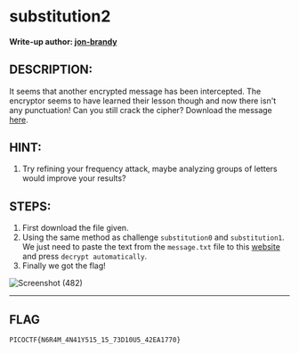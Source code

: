 # substitution2
#### Write-up author: [jon-brandy](https://github.com/jon-brandy)
## DESCRIPTION:
It seems that another encrypted message has been intercepted. 
The encryptor seems to have learned their lesson though and now there isn't any punctuation! 
Can you still crack the cipher? Download the message [here](https://github.com/jon-brandy/CTF-WRITE-UP/blob/e8973434667375f35928055e5065e125544a7b63/Asset/substitution2/message.txt).
## HINT:
1. Try refining your frequency attack, maybe analyzing groups of letters would improve your results?
## STEPS:
1. First download the file given.
2. Using the same method as challenge `substitution0` and `substitution1`. We just need to paste the text from the `message.txt` file to this [website](https://www.dcode.fr/monoalphabetic-substitution) and press `decrypt automatically`.
3. Finally we got the flag!

![Screenshot (482)](https://user-images.githubusercontent.com/70703371/175756114-7ac85354-dda5-44b7-b368-da0bf468a378.png)


---

## FLAG
```
PICOCTF{N6R4M_4N41Y515_15_73D10U5_42EA1770}
```
